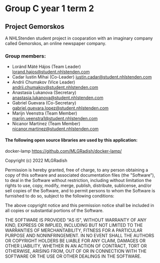 # Group C year 1 term 2
## Project Gemorskos

A NHLStenden student project in cooparation with an imaginary company called Gemorskos, an online newspaper company.

### Group members:
* Loránd Máté Hájos (Team Leader) lorand.hajos@student.nhlstenden.com
* Cadar Iustin Mihai (Co-Leader) iustin.cadar@student.nhlstenden.com
* Andrii Chumakov (Vice Leader) andrii.chumakov@student.nhlstenden.com 
* Anastasia Lukanova (Secretary) anastasia.lukanova@student.nhlstenden.com 
* Gabriel Guevara (Co-Secretary) gabriel.guevara.lopez@student.nhlstenden.com
* Marijn Veenstra (Team Member) marijn.veenstra1@student.nhlstenden.com
* Nicanor Martinez (Team Member) nicanor.martinez@student.nhlstenden.com

#### The following open source libraries are used by this application:
docker-lamp https://github.com/MLGRadish/docker-lamp/

Copyright (c) 2022 MLGRadish

Permission is hereby granted, free of charge, to any person obtaining a copy
of this software and associated documentation files (the "Software"), to deal
in the Software without restriction, including without limitation the rights
to use, copy, modify, merge, publish, distribute, sublicense, and/or sell
copies of the Software, and to permit persons to whom the Software is
furnished to do so, subject to the following conditions:

The above copyright notice and this permission notice shall be included in all
copies or substantial portions of the Software.

THE SOFTWARE IS PROVIDED "AS IS", WITHOUT WARRANTY OF ANY KIND, EXPRESS OR
IMPLIED, INCLUDING BUT NOT LIMITED TO THE WARRANTIES OF MERCHANTABILITY,
FITNESS FOR A PARTICULAR PURPOSE AND NONINFRINGEMENT. IN NO EVENT SHALL THE
AUTHORS OR COPYRIGHT HOLDERS BE LIABLE FOR ANY CLAIM, DAMAGES OR OTHER
LIABILITY, WHETHER IN AN ACTION OF CONTRACT, TORT OR OTHERWISE, ARISING FROM,
OUT OF OR IN CONNECTION WITH THE SOFTWARE OR THE USE OR OTHER DEALINGS IN THE
SOFTWARE.
